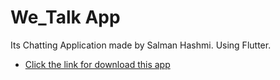 # We_Talk App
Its Chatting Application made by Salman Hashmi.
Using Flutter.


- [Click the link for download this app ](https://wetalkapp.netlify.app/)



